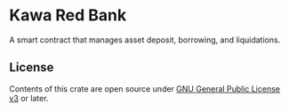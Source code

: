 # Kawa Red Bank

A smart contract that manages asset deposit, borrowing, and liquidations.

## License

Contents of this crate are open source under [GNU General Public License v3](../../LICENSE) or later.
